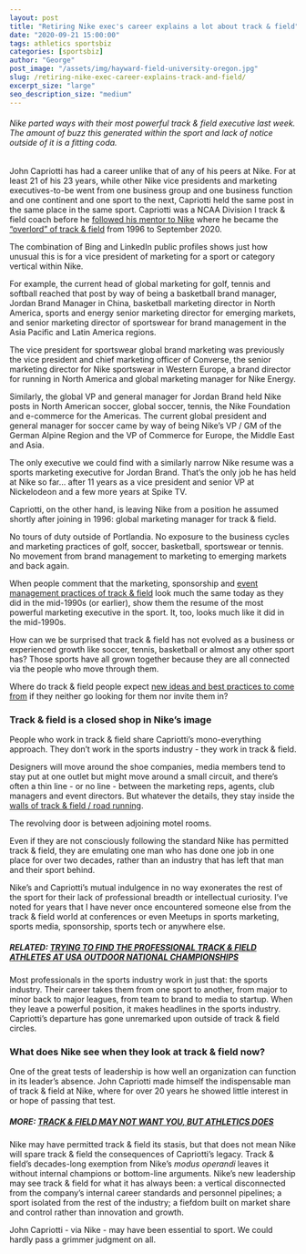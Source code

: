 ```yaml
---
layout: post
title: "Retiring Nike exec's career explains a lot about track & field"
date: "2020-09-21 15:00:00"
tags: athletics sportsbiz
categories: [sportsbiz]
author: "George"
post_image: "/assets/img/hayward-field-university-oregon.jpg"
slug: /retiring-nike-exec-career-explains-track-and-field/
excerpt_size: "large"
seo_description_size: "medium"
---
```


###### Nike parted ways with their most powerful track & field executive last week. The amount of buzz this generated within the sport and lack of notice outside of it is a fitting coda.

John Capriotti has had a career unlike that of any of his peers at Nike. For at least 21 of his 23 years, while other Nike vice presidents and marketing executives-to-be went from one business group and one business function and one continent and one sport to the next, Capriotti held the same post in the same place in the same sport. Capriotti was a NCAA Division I track & field coach before he [followed his mentor to Nike](https://www.oregonlive.com/business/2016/07/post_242.html) where he became the [“overlord” of track & field](https://www.oregonlive.com/business/2020/09/nikes-track-and-field-overlord-john-capriotti-eyes-consulting-role-in-post-nike-future.html) from 1996 to September 2020.

The combination of Bing and LinkedIn public profiles shows just how unusual this is for a vice president of marketing for a sport or category vertical within Nike.

For example, the current head of global marketing for golf, tennis and softball reached that post by way of being a basketball brand manager, Jordan Brand Manager in China, basketball marketing director in North America, sports and energy senior marketing director for emerging markets, and senior marketing director of sportswear for brand management in the Asia Pacific and Latin America regions.

The vice president for sportswear global brand marketing was previously the vice president and chief marketing officer of Converse, the senior marketing director for Nike sportswear in Western Europe, a brand director for running in North America and global marketing manager for Nike Energy.

Similarly, the global VP and general manager for Jordan Brand held Nike posts in North American soccer, global soccer, tennis, the Nike Foundation and e-commerce for the Americas. The current global president and general manager for soccer came by way of being Nike’s VP / GM of the German Alpine Region and the VP of Commerce for Europe, the Middle East and Asia.

The only executive we could find with a similarly narrow Nike resume was a sports marketing executive for Jordan Brand. That’s the only job he has held at Nike so far… after 11 years as a vice president and senior VP at Nickelodeon and a few more years at Spike TV.

Capriotti, on the other hand, is leaving Nike from a position he assumed shortly after joining in 1996: global marketing manager for track & field.

No tours of duty outside of Portlandia. No exposure to the business cycles and marketing practices of golf, soccer, basketball, sportswear or tennis. No movement from brand management to marketing to emerging markets and back again.

When people comment that the marketing, sponsorship and [event management practices of track & field](https://nalathletics.com/blog/2020/08/27/lessons-long-jumpers-stockholm-golf-tennis) look much the same today as they did in the mid-1990s (or earlier), show them the resume of the most powerful marketing executive in the sport. It, too, looks much like it did in the mid-1990s.

How can we be surprised that track & field has not evolved as a business or experienced growth like soccer, tennis, basketball or almost any other sport has? Those sports have all grown together because they are all connected via the people who move through them.

Where do track & field people expect [new ideas and best practices to come from](https://nalathletics.com/blog/2020/04/23/time-to-build-athletics) if they neither go looking for them nor invite them in?

### Track & field is a closed shop in Nike’s image

People who work in track & field share Capriotti’s mono-everything approach. They don’t work in the sports industry - they work in track & field.

Designers will move around the shoe companies, media members tend to stay put at one outlet but might move around a small circuit, and there’s often a thin line - or no line - between the marketing reps, agents, club managers and event directors. But whatever the details, they stay inside the [walls of track & field / road running](https://nalathletics.com/blog/2020/03/30/athletics-wants-more-athletes).

The revolving door is between adjoining motel rooms.

Even if they are not consciously following the standard Nike has permitted track & field, they are emulating one man who has done one job in one place for over two decades, rather than an industry that has left that man and their sport behind.

Nike’s and Capriotti’s mutual indulgence in no way exonerates the rest of the sport for their lack of professional breadth or intellectual curiosity. I’ve noted for years that I have never once encountered someone else from the track & field world at conferences or even Meetups in sports marketing, sports media, sponsorship, sports tech or anywhere else.

##### RELATED: [TRYING TO FIND THE PROFESSIONAL TRACK & FIELD ATHLETES AT USA OUTDOOR NATIONAL CHAMPIONSHIPS](https://nalathletics.com/blog/2020/08/03/finding-professional-track-and-field-athletes)

Most professionals in the sports industry work in just that: the sports industry. Their career takes them from one sport to another, from major to minor back to major leagues, from team to brand to media to startup. When they leave a powerful position, it makes headlines in the sports industry. Capriotti’s departure has gone unremarked upon outside of track & field circles.

### What does Nike see when they look at track & field now?

One of the great tests of leadership is how well an organization can function in its leader’s absence. John Capriotti made himself the indispensable man of track & field at Nike, where for over 20 years he showed little interest in or hope of passing that test.

##### MORE: [TRACK & FIELD MAY NOT WANT YOU, BUT ATHLETICS DOES](https://nalathletics.com/blog/2020/03/30/athletics-wants-more-athletes)

Nike may have permitted track & field its stasis, but that does not mean Nike will spare track & field the consequences of Capriotti’s legacy. Track & field’s decades-long exemption from Nike’s <em>modus operandi</em> leaves it without internal champions or bottom-line arguments. Nike’s new leadership may see track & field for what it has always been: a vertical disconnected from the company’s internal career standards and personnel pipelines; a sport isolated from the rest of the industry; a fiefdom built on market share and control rather than innovation and growth.

John Capriotti - via Nike - may have been essential to sport. We could hardly pass a grimmer judgment on all.
